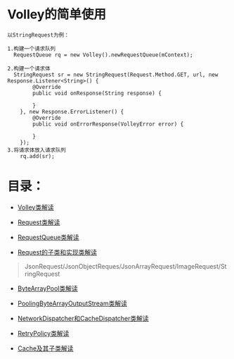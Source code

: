 # Volley的简单使用

```
以StringRequest为例：

1.构建一个请求队列
  RequestQueue rq = new Volley().newRequestQueue(mContext);
  
2.构建一个请求体
  StringRequest sr = new StringRequest(Request.Method.GET, url, new       Response.Listener<String>() {
        @Override
        public void onResponse(String response) {

        }
    }, new Response.ErrorListener() {
        @Override
        public void onErrorResponse(VolleyError error) {

        }
    });
3.将请求体放入请求队列
    rq.add(sr);
```

# 目录：

- [Volley类解读](http://note.youdao.com/noteshare?id=e5ff49fb56ca9c794b212fc6fe4ed327&sub=8FA719C70DD5488080A4E308DD1175EA)

- [Request类解读](http://note.youdao.com/noteshare?id=e5ff49fb56ca9c794b212fc6fe4ed327&sub=8FA719C70DD5488080A4E308DD1175EA)

- [RequestQueue类解读](http://note.youdao.com/noteshare?id=45ac9e5317aba93d3b02adcf1e400a5a&sub=BD4CA64781494276A6E637A02FBF5AC9)

- [Request的子类和实现类解读](http://note.youdao.com/noteshare?id=167581bc37463118b683fb68aee18163&sub=30EEA4D8944F4FD883D7CCDBDA1D87A7)
> JsonRequest/JsonObjectReques/JsonArrayRequest/ImageRequest/StringRequest

- [ByteArrayPool类解读](http://note.youdao.com/noteshare?id=fd6a484d28fae0b175c9fa323b5930bd&sub=B45AC67BF7604079986616594F2F3A07)

- [PoolingByteArrayOutputStream类解读](http://note.youdao.com/noteshare?id=a9bc9b5f8879fe0c7c5a1f6d5e212eda&sub=434590D73D3F47B485314437982FA41D)

- [NetworkDispatcher和CacheDispatcher类解读](http://note.youdao.com/noteshare?id=a7c4f5170fb2f2e1a0ddb38e7fde3940&sub=C42E2D796DEA450187F1A2F102FB6744) 

- [RetryPolicy类解读](http://note.youdao.com/noteshare?id=d990d2dda4d329affed0130c3ae72d2d&sub=EE8DDCD73A6D4C1095416AB624B27040) 

- [Cache及其子类解读](http://note.youdao.com/noteshare?id=97909ce0b63f7edb4864ca57c65be5c4&sub=B5494AC2B04A4B2EB6F1ED2E0F468604) 



